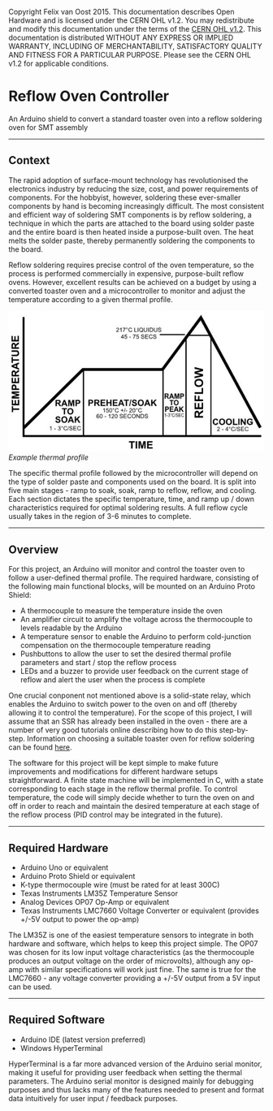 Copyright Felix van Oost 2015.
This documentation describes Open Hardware and is licensed under the CERN OHL v1.2. You may redistribute and modify this 
documentation under the terms of the [CERN OHL v1.2](http://ohwr.org/cernohl). This documentation is distributed WITHOUT ANY 
EXPRESS OR IMPLIED WARRANTY, INCLUDING OF MERCHANTABILITY, SATISFACTORY QUALITY AND FITNESS FOR A PARTICULAR PURPOSE. Please 
see the CERN OHL v1.2 for applicable conditions.

# Reflow Oven Controller
An Arduino shield to convert a standard toaster oven into a reflow soldering oven for SMT assembly

----------
Context
----------

The rapid adoption of surface-mount technology has revolutionised the electronics industry by reducing the size, cost, and power requirements of components. For the hobbyist, however, soldering these ever-smaller components by hand is becoming increasingly difficult. The most consistent and efficient way of soldering SMT components is by reflow soldering, a technique in which the parts are attached to the board using solder paste and the entire board is then heated inside a purpose-built oven. The heat melts the solder paste, thereby permanently soldering the components to the board.

Reflow soldering requires precise control of the oven temperature, so the process is performed commercially in expensive, purpose-built reflow ovens. However, excellent results can be achieved on a budget by using a converted toaster oven and a microcontroller to monitor and adjust the temperature according to a given thermal profile.

![Image of example thermal profile](https://raw.githubusercontent.com/FelixVanOost/Reflow-Oven-Controller/master/References/Example%20Thermal%20Profile.JPG)
*Example thermal profile*

The specific thermal profile followed by the microcontroller will depend on the type of solder paste and components used on the board. It is split into five main stages - ramp to soak, soak, ramp to reflow, reflow, and cooling. Each section dictates the specific temperature, time, and ramp up / down characteristics required for optimal soldering results. A full reflow cycle usually takes in the region of 3-6 minutes to complete.

----------
Overview
----------

For this project, an Arduino will monitor and control the toaster oven to follow a user-defined thermal profile. The required hardware, consisting of the following main functional blocks, will be mounted on an Arduino Proto Shield:

- A thermocouple to measure the temperature inside the oven
- An amplifier circuit to amplify the voltage across the thermocouple to levels readable by the Arduino
- A temperature sensor to enable the Arduino to perform cold-junction compensation on the thermocouple temperature reading
- Pushbuttons to allow the user to set the desired thermal profile parameters and start / stop the reflow process
- LEDs and a buzzer to provide user feedback on the current stage of reflow and alert the user when the process is complete

One crucial conponent not mentioned above is a solid-state relay, which enables the Arduino to switch power to the oven on and off (thereby allowing it to control the temperature). For the scope of this project, I will assume that an SSR has already been installed in the oven - there are a number of very good tutorials online describing how to do this step-by-step. Information on choosing a suitable toaster oven for reflow soldering can be found [here](http://www.rocketscream.com/blog/2011/06/19/toaster-convection-or-infrared-oven/).

The software for this project will be kept simple to make future improvements and modifications for different hardware setups straightforward. A finite state machine will be implemented in C, with a state corresponding to each stage in the reflow thermal profile. To control temperature, the code will simply decide whether to turn the oven on and off in order to reach and maintain the desired temperature at each stage of the reflow process (PID control may be integrated in the future).

----------
Required Hardware
----------

- Arduino Uno or equivalent
- Arduino Proto Shield or equivalent
- K-type thermocouple wire (must be rated for at least 300C)
- Texas Instruments LM35Z Temperature Sensor
- Analog Devices OP07 Op-Amp or equivalent
- Texas Instruments LMC7660 Voltage Converter or equivalent (provides +/-5V output to power the op-amp)

The LM35Z is one of the easiest temperature sensors to integrate in both hardware and software, which helps to keep this project simple. The OP07 was chosen for its low input voltage characteristics (as the thermocouple produces an output voltage on the order of microvolts), although any op-amp with similar specifications will work just fine. The same is true for the LMC7660 - any voltage converter providing a +/-5V output from a 5V input can be used.

----------
Required Software
----------

- Arduino IDE (latest version preferred)
- Windows HyperTerminal

HyperTerminal is a far more advanced version of the Arduino serial monitor, making it useful for providing user feedback when setting the thermal parameters. The Arduino serial monitor is designed mainly for debugging purposes and thus lacks many of the features needed to present and format data intuitively for user input / feedback purposes.
